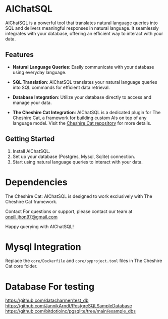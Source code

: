 # AIChatSQL

AIChatSQL is a powerful tool that translates natural language queries into SQL and delivers meaningful responses in natural language. It seamlessly integrates with your database, offering an efficient way to interact with your data.

## Features

- **Natural Language Queries**: Easily communicate with your database using everyday language.

- **SQL Translation**: AIChatSQL translates your natural language queries into SQL commands for efficient data retrieval.

- **Database Integration**: Utilize your database directly to access and manage your data.

- **The Cheshire Cat Integration**: AIChatSQL is a dedicated plugin for The Cheshire Cat, a framework for building custom AIs on top of any language model. Visit the [Cheshire Cat repository](https://github.com/cheshire-cat-ai/core) for more details.

## Getting Started

1. Install AIChatSQL.
2. Set up your database (Postgres, Mysql, Sqlite) connection.
3. Start using natural language queries to interact with your data.

# Dependencies
The Cheshire Cat: AIChatSQL is designed to work exclusively with The Cheshire Cat framework.

Contact
For questions or support, please contact our team at oneill.jhon97@gmail.com

Happy querying with AIChatSQL!

# Mysql Integration
Replace the `core/Dockerfile` and `core/pyproject.toml` files in The Cheshire Cat core folder.

# Database For testing
https://github.com/datacharmer/test_db
https://github.com/JannikArndt/PostgreSQLSampleDatabase
https://github.com/bitdotioinc/pgsqlite/tree/main/example_dbs
